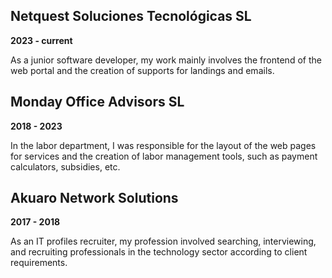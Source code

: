 ## Netquest Soluciones Tecnológicas SL

**2023 - current**

As a junior software developer, my work mainly involves the frontend of the web portal and the creation of supports for landings and emails.

## Monday Office Advisors SL

**2018 - 2023**

In the labor department, I was responsible for the layout of the web pages for services and the creation of labor management tools, such as payment calculators, subsidies, etc.

## Akuaro Network Solutions

**2017 - 2018**

As an IT profiles recruiter, my profession involved searching, interviewing, and recruiting professionals in the technology sector according to client requirements.